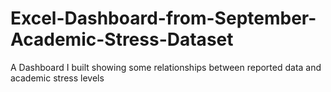 # Excel-Dashboard-from-September-Academic-Stress-Dataset
A Dashboard I built showing some relationships between reported data and academic stress levels

